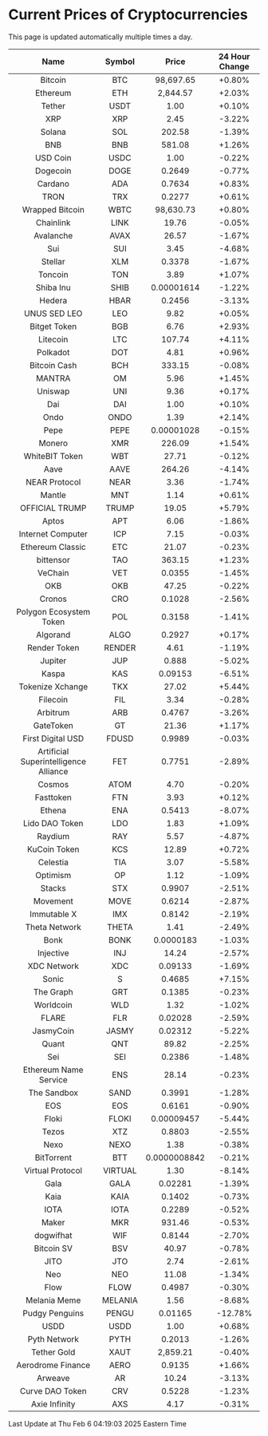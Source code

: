 # Current Prices of Cryptocurrencies
This page is updated automatically multiple times a day.

| Name | Symbol | Price | 24 Hour Change |
| :---: |:---:| :---: | :---: |
| Bitcoin | BTC | 98,697.65 | +0.80% |
| Ethereum | ETH | 2,844.57 | +2.03% |
| Tether | USDT | 1.00 | +0.10% |
| XRP | XRP | 2.45 | -3.22% |
| Solana | SOL | 202.58 | -1.39% |
| BNB | BNB | 581.08 | +1.26% |
| USD Coin | USDC | 1.00 | -0.22% |
| Dogecoin | DOGE | 0.2649 | -0.77% |
| Cardano | ADA | 0.7634 | +0.83% |
| TRON | TRX | 0.2277 | +0.61% |
| Wrapped Bitcoin | WBTC | 98,630.73 | +0.80% |
| Chainlink | LINK | 19.76 | -0.05% |
| Avalanche | AVAX | 26.57 | -1.67% |
| Sui | SUI | 3.45 | -4.68% |
| Stellar | XLM | 0.3378 | -1.67% |
| Toncoin | TON | 3.89 | +1.07% |
| Shiba Inu | SHIB | 0.00001614 | -1.22% |
| Hedera | HBAR | 0.2456 | -3.13% |
| UNUS SED LEO | LEO | 9.82 | +0.05% |
| Bitget Token | BGB | 6.76 | +2.93% |
| Litecoin | LTC | 107.74 | +4.11% |
| Polkadot | DOT | 4.81 | +0.96% |
| Bitcoin Cash | BCH | 333.15 | -0.08% |
| MANTRA | OM | 5.96 | +1.45% |
| Uniswap | UNI | 9.36 | +0.17% |
| Dai | DAI | 1.00 | +0.10% |
| Ondo | ONDO | 1.39 | +2.14% |
| Pepe | PEPE | 0.00001028 | -0.15% |
| Monero | XMR | 226.09 | +1.54% |
| WhiteBIT Token | WBT | 27.71 | -0.12% |
| Aave | AAVE | 264.26 | -4.14% |
| NEAR Protocol | NEAR | 3.36 | -1.74% |
| Mantle | MNT | 1.14 | +0.61% |
| OFFICIAL TRUMP | TRUMP | 19.05 | +5.79% |
| Aptos | APT | 6.06 | -1.86% |
| Internet Computer | ICP | 7.15 | -0.03% |
| Ethereum Classic | ETC | 21.07 | -0.23% |
| bittensor | TAO | 363.15 | +1.23% |
| VeChain | VET | 0.0355 | -1.45% |
| OKB | OKB | 47.25 | -0.22% |
| Cronos | CRO | 0.1028 | -2.56% |
| Polygon Ecosystem Token | POL | 0.3158 | -1.41% |
| Algorand | ALGO | 0.2927 | +0.17% |
| Render Token | RENDER | 4.61 | -1.19% |
| Jupiter | JUP | 0.888 | -5.02% |
| Kaspa | KAS | 0.09153 | -6.51% |
| Tokenize Xchange | TKX | 27.02 | +5.44% |
| Filecoin | FIL | 3.34 | -0.28% |
| Arbitrum | ARB | 0.4767 | -3.26% |
| GateToken | GT | 21.36 | +1.17% |
| First Digital USD | FDUSD | 0.9989 | -0.03% |
| Artificial Superintelligence Alliance | FET | 0.7751 | -2.89% |
| Cosmos | ATOM | 4.70 | -0.20% |
| Fasttoken | FTN | 3.93 | +0.12% |
| Ethena | ENA | 0.5413 | -8.07% |
| Lido DAO Token | LDO | 1.83 | +1.09% |
| Raydium | RAY | 5.57 | -4.87% |
| KuCoin Token | KCS | 12.89 | +0.72% |
| Celestia | TIA | 3.07 | -5.58% |
| Optimism | OP | 1.12 | -1.09% |
| Stacks | STX | 0.9907 | -2.51% |
| Movement | MOVE | 0.6214 | -2.87% |
| Immutable X | IMX | 0.8142 | -2.19% |
| Theta Network | THETA | 1.41 | -2.49% |
| Bonk | BONK | 0.0000183 | -1.03% |
| Injective | INJ | 14.24 | -2.57% |
| XDC Network | XDC | 0.09133 | -1.69% |
| Sonic | S | 0.4685 | +7.15% |
| The Graph | GRT | 0.1385 | -0.23% |
| Worldcoin | WLD | 1.32 | -1.02% |
| FLARE | FLR | 0.02028 | -2.59% |
| JasmyCoin | JASMY | 0.02312 | -5.22% |
| Quant | QNT | 89.82 | -2.25% |
| Sei | SEI | 0.2386 | -1.48% |
| Ethereum Name Service | ENS | 28.14 | -0.23% |
| The Sandbox | SAND | 0.3991 | -1.28% |
| EOS | EOS | 0.6161 | -0.90% |
| Floki | FLOKI | 0.00009457 | -5.44% |
| Tezos | XTZ | 0.8803 | -2.55% |
| Nexo | NEXO | 1.38 | -0.38% |
| BitTorrent | BTT | 0.0000008842 | -0.21% |
| Virtual Protocol | VIRTUAL | 1.30 | -8.14% |
| Gala | GALA | 0.02281 | -1.39% |
| Kaia | KAIA | 0.1402 | -0.73% |
| IOTA | IOTA | 0.2289 | -0.52% |
| Maker | MKR | 931.46 | -0.53% |
| dogwifhat | WIF | 0.8144 | -2.70% |
| Bitcoin SV | BSV | 40.97 | -0.78% |
| JITO | JTO | 2.74 | -2.61% |
| Neo | NEO | 11.08 | -1.34% |
| Flow | FLOW | 0.4987 | -0.30% |
| Melania Meme | MELANIA | 1.56 | -8.68% |
| Pudgy Penguins | PENGU | 0.01165 | -12.78% |
| USDD | USDD | 1.00 | +0.68% |
| Pyth Network | PYTH | 0.2013 | -1.26% |
| Tether Gold | XAUT | 2,859.21 | -0.40% |
| Aerodrome Finance | AERO | 0.9135 | +1.66% |
| Arweave | AR | 10.24 | -3.13% |
| Curve DAO Token | CRV | 0.5228 | -1.23% |
| Axie Infinity | AXS | 4.17 | -0.31% |

Last Update at Thu Feb  6 04:19:03 2025 Eastern Time